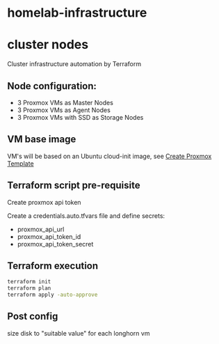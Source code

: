 # homelab-infrastructure

# cluster nodes
Cluster infrastructure automation by Terraform

## Node configuration:
- 3 Proxmox VMs as Master Nodes
- 3 Proxmox VMs as Agent Nodes
- 3 Proxmox VMs with SSD as Storage Nodes

## VM base image
VM's will be based on an Ubuntu cloud-init image, see [Create Proxmox Template](https://gist.github.com/origox/a90a8c8124166883e30f9a40b787086f)

## Terraform script pre-requisite
Create proxmox api token

Create a credentials.auto.tfvars file and define secrets:
- proxmox_api_url
- proxmox_api_token_id
- proxmox_api_token_secret

## Terraform execution
```bash
terraform init
terraform plan
terraform apply -auto-approve
```

## Post config
size disk to "suitable value" for each longhorn vm 